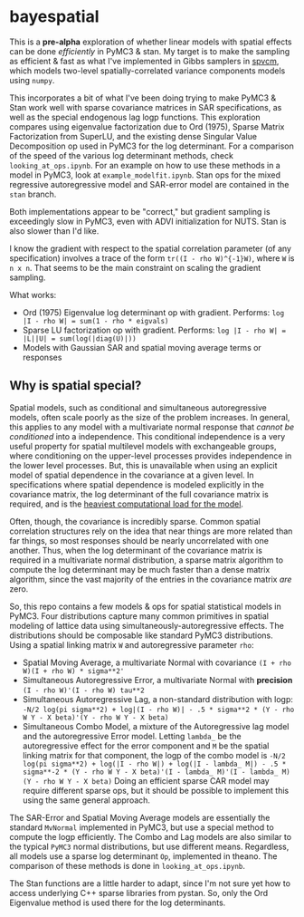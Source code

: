 # bayespatial
This is a **pre-alpha** exploration of whether linear models with spatial effects can be done *efficiently* in PyMC3 & stan. My target is to make the sampling as efficient & fast as what I've implemented in Gibbs samplers in [spvcm](https://github.com/ljwolf/spvcm), which models two-level spatially-correlated variance components models using `numpy`.

This incorporates a bit of what I've been doing trying to make PyMC3 & Stan work well with sparse covariance matrices in SAR specifications, as well as the special endogenous lag logp functions. This exploration compares using eigenvalue factorization due to Ord (1975), Sparse Matrix Factorization from SuperLU, and the existing dense Singular Value Decomposition op used in PyMC3 for the log determinant. For a comparison of the speed of the various log determinant methods, check `looking_at_ops.ipynb`. For an example on how to use these methods in a model in PyMC3, look at `example_modelfit.ipynb`. Stan ops for the mixed regressive autoregressive model and SAR-error model are contained in the `stan` branch.

Both implementations appear to be "correct," but gradient sampling is exceedingly slow in PyMC3, even with ADVI initialization for NUTS. Stan is also slower than I'd like. 

I know the gradient with respect to the spatial correlation parameter (of any specification) involves a trace of the form `tr((I - rho W)^{-1}W)`, where `W` is `n x n`. That seems to be the main constraint on scaling the gradient sampling. 

What works:
- Ord (1975) Eigenvalue log determinant op with gradient. Performs: `log |I - rho W| = sum(1 - rho * eigvals)`
- Sparse LU factorization op with gradient. Performs: `log |I - rho W| = |L||U| = sum(log(|diag(U)|))`
- Models with Gaussian SAR and spatial moving average terms or responses

## Why is spatial special?
Spatial models, such as conditional and simultaneous autoregressive models, often scale poorly as the size of the problem increases. In general, this applies to any model with a multivariate normal response that *cannot be conditioned* into a independence. This conditional independence is a very useful property for spatial multilevel models with exchangeable groups, where conditioning on the upper-level processes provides independence in the lower level processes. But, this is unavailable when using an explicit model of spatial dependence in the covariance at a given level. In specifications where spatial dependence is modeled explicitly in the covariance matrix, the log determinant of the full covariance matrix is required, and is the [heaviest computational load for the model](https://brage.bibsys.no/xmlui/handle/11250/276920).

Often, though, the covariance is incredibly sparse. Common spatial correlation structures rely on the idea that near things are more related than far things, so most responses should be nearly uncorrelated with one another. Thus, when the log determinant of the covariance matrix is required in a multivariate normal distribution, a sparse matrix algorithm to compute the log determinant may be much faster than a dense matrix algorithm, since the vast majority of the entries in the covariance matrix *are* zero.

So, this repo contains a few models & ops for spatial statistical models in PyMC3. Four distributions capture many common primitives in spatial modeling of lattice data using simultaneously-autoregressive effects. The distributions should be composable like standard PyMC3 distributions. Using a spatial linking matrix `W` and autoregressive parameter `rho`:
- Spatial Moving Average, a multivariate Normal with covariance `(I + rho W)(I + rho W) * sigma**2'`
- Simultaneous Autoregressive Error, a multivariate Normal with **precision** `(I - rho W)'(I - rho W) tau**2`
- Simultaneous Autoregressive Lag, a non-standard distribution with logp: `-N/2 log(pi sigma**2) + log|(I - rho W)| - .5 * sigma**2 * (Y - rho W Y - X beta)'(Y - rho W Y - X beta)`
- Simultaneous Combo Model, a mixture of the Autoregressive lag model and the autoregressive Error model. Letting `lambda_` be the autoregressive effect for the error component and `M` be the spatial linking matrix for that component, the logp of the combo model is `-N/2 log(pi sigma**2) + log(|I - rho W|) + log(|I - lambda_ M|) - .5 * sigma**-2 * (Y - rho W Y - X beta)'(I - lambda_ M)'(I - lambda_ M)(Y - rho W Y - X beta)`
Doing an efficient sparse CAR model may require different sparse ops, but it should be possible to implement this using the same general approach.

The SAR-Error and Spatial Moving Average models are essentially the standard `MvNormal` implemented in PyMC3, but use a special method to compute the logp efficiently. The Combo and Lag models are also similar to the typical `PyMC3` normal distributions, but use different means. Regardless, all models use a sparse log determinant `Op`, implemented in theano. The comparison of these methods is done in `looking_at_ops.ipynb`.

The Stan functions are a little harder to adapt, since I'm not sure yet how to access underlying C++ sparse libraries from pystan. So, only the Ord Eigenvalue method is used there for the log determinants.  
